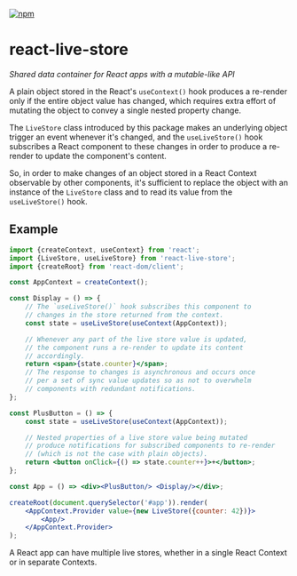 [![npm](https://img.shields.io/npm/v/react-live-store?labelColor=royalblue&color=royalblue&style=flat-square)](https://www.npmjs.com/package/react-live-store)

# react-live-store

*Shared data container for React apps with a mutable-like API*

A plain object stored in the React's `useContext()` hook produces a re-render only if the entire object value has changed, which requires extra effort of mutating the object to convey a single nested property change.

The `LiveStore` class introduced by this package makes an underlying object trigger an event whenever it's changed, and the `useLiveStore()` hook subscribes a React component to these changes in order to produce a re-render to update the component's content.

So, in order to make changes of an object stored in a React Context observable by other components, it's sufficient to replace the object with an instance of the `LiveStore` class and to read its value from the `useLiveStore()` hook.

## Example

```jsx
import {createContext, useContext} from 'react';
import {LiveStore, useLiveStore} from 'react-live-store';
import {createRoot} from 'react-dom/client';

const AppContext = createContext();

const Display = () => {
    // The `useLiveStore()` hook subscribes this component to
    // changes in the store returned from the context.
    const state = useLiveStore(useContext(AppContext));

    // Whenever any part of the live store value is updated,
    // the component runs a re-render to update its content
    // accordingly.
    return <span>{state.counter}</span>;
    // The response to changes is asynchronous and occurs once
    // per a set of sync value updates so as not to overwhelm
    // components with redundant notifications.
};

const PlusButton = () => {
    const state = useLiveStore(useContext(AppContext));

    // Nested properties of a live store value being mutated
    // produce notifications for subscribed components to re-render
    // (which is not the case with plain objects).
    return <button onClick={() => state.counter++}>+</button>;
};

const App = () => <div><PlusButton/> <Display/></div>;

createRoot(document.querySelector('#app')).render(
    <AppContext.Provider value={new LiveStore({counter: 42})}>
        <App/>
    </AppContext.Provider>
);
```

A React app can have multiple live stores, whether in a single React Context or in separate Contexts.
